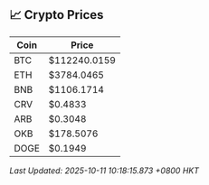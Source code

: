 ## 📈 Crypto Prices

| Coin | Price |
| ---- | ----- |
| BTC | $112240.0159 |
| ETH | $3784.0465 |
| BNB | $1106.1714 |
| CRV | $0.4833 |
| ARB | $0.3048 |
| OKB | $178.5076 |
| DOGE | $0.1949 |

_Last Updated: 2025-10-11 10:18:15.873 +0800 HKT_